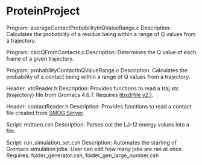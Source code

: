 # ProteinProject
Program: averageContactProbabilityInQValueRange.c
Description: Calculates the probability of a residue being within a range of Q values from a trajectory.

Program: calcQFromContacts.c
Description: Determines the Q value of each frame of a given trajectory.

Program: probabilityContactInQValueRange.c
Description: Calculates the probability of a contact being within a range of Q values from a trajectory.

Header: xtcReader.h
Description: Provides functions to read a traj.xtc (trajectory) file from Gromacs 4.6.7.  Requires [libxdrfile v2.1](https://github.com/wesbarnett/libxdrfile/tree/2.1).

Header: contactReader.h
Description: Provides functions to read a contact file created from [SMOG Server](http://smog-server.org).

Script: mdtoen.csh
Description: Parses out the LJ-12 energy values into a file.

Script: run_simulation_set.csh
Description: Automates the starting of Gromacs simulation jobs.  User can edit how many jobs are ran at once.
Requires: folder_generator.csh, folder_gen_large_number.csh
